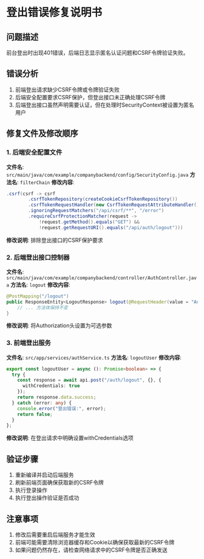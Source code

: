 # 登出错误修复说明书

## 问题描述
前台登出时出现401错误，后端日志显示匿名认证问题和CSRF令牌验证失败。

## 错误分析
1. 前端登出请求缺少CSRF令牌或令牌验证失败
2. 后端安全配置要求CSRF保护，但登出接口未正确处理CSRF令牌
3. 后端登出接口虽然声明需要认证，但在处理时SecurityContext被设置为匿名用户

## 修复文件及修改顺序

### 1. 后端安全配置文件
**文件名**: `src/main/java/com/example/companybackend/config/SecurityConfig.java`
**方法名**: `filterChain`
**修改内容**:
```java
.csrf(csrf -> csrf
        .csrfTokenRepository(createCookieCsrfTokenRepository())
        .csrfTokenRequestHandler(new CsrfTokenRequestAttributeHandler())
        .ignoringRequestMatchers("/api/csrf/**", "/error")
        .requireCsrfProtectionMatcher(request -> 
            !request.getMethod().equals("GET") && 
            !request.getRequestURI().equals("/api/auth/logout")))
```
**修改说明**: 排除登出接口的CSRF保护要求

### 2. 后端登出接口控制器
**文件名**: `src/main/java/com/example/companybackend/controller/AuthController.java`
**方法名**: `logout`
**修改内容**:
```java
@PostMapping("/logout")
public ResponseEntity<LogoutResponse> logout(@RequestHeader(value = "Authorization", required = false) String authorizationHeader) {
    // ... 方法体保持不变
}
```
**修改说明**: 将Authorization头设置为可选参数

### 3. 前端登出服务
**文件名**: `src/app/services/authService.ts`
**方法名**: `logoutUser`
**修改内容**:
```typescript
export const logoutUser = async (): Promise<boolean> => {
  try {
    const response = await api.post("/auth/logout", {}, {
      withCredentials: true
    });
    return response.data.success;
  } catch (error: any) {
    console.error("登出错误:", error);
    return false;
  }
};
```
**修改说明**: 在登出请求中明确设置withCredentials选项

## 验证步骤
1. 重新编译并启动后端服务
2. 刷新前端页面确保获取新的CSRF令牌
3. 执行登录操作
4. 执行登出操作验证是否成功

## 注意事项
1. 修改后需要重启后端服务才能生效
2. 前端可能需要清除浏览器缓存和Cookie以确保获取最新的CSRF令牌
3. 如果问题仍然存在，请检查网络请求中的CSRF令牌是否正确发送